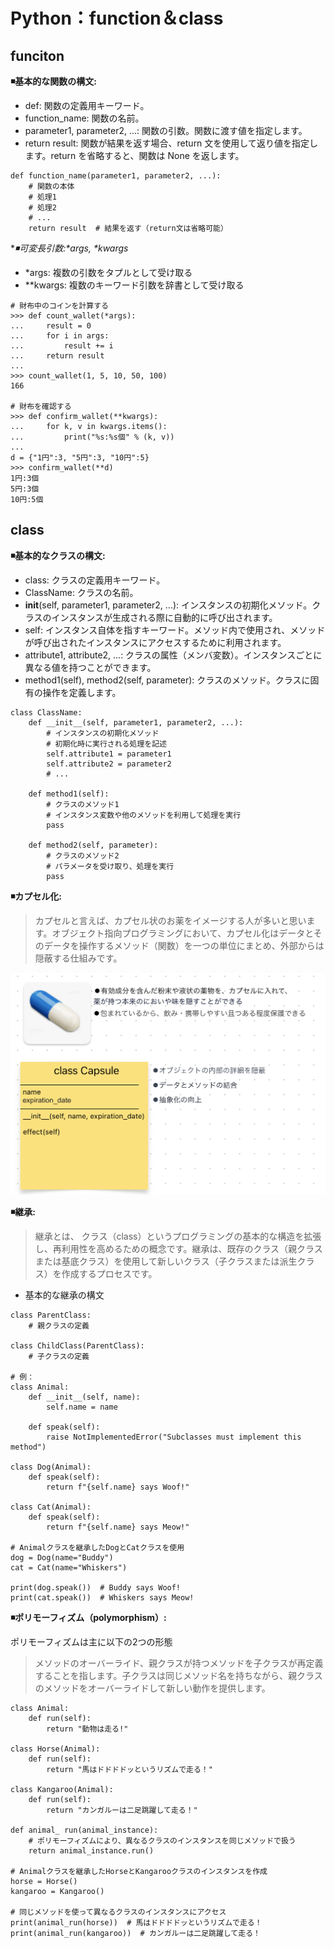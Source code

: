 # Python：function＆class

## funciton
**◾️基本的な関数の構文:**

* def: 関数の定義用キーワード。
* function_name: 関数の名前。
* parameter1, parameter2, ...: 関数の引数。関数に渡す値を指定します。
* return result: 関数が結果を返す場合、return 文を使用して返り値を指定します。return を省略すると、関数は None を返します。

```
def function_name(parameter1, parameter2, ...):
    # 関数の本体
    # 処理1
    # 処理2
    # ...
    return result  # 結果を返す（return文は省略可能）
```

**◾️可変長引数:\*args, \**kwargs**

* \*args:  複数の引数をタプルとして受け取る
* \**kwargs: 複数のキーワード引数を辞書として受け取る

```
# 財布中のコインを計算する
>>> def count_wallet(*args):
...     result = 0
...     for i in args:
...         result += i
...     return result 
... 
>>> count_wallet(1, 5, 10, 50, 100)
166

# 財布を確認する
>>> def confirm_wallet(**kwargs):
...     for k, v in kwargs.items():
...         print("%s:%s個" % (k, v))
... 
d = {"1円":3, "5円":3, "10円":5}
>>> confirm_wallet(**d)
1円:3個
5円:3個
10円:5個
```

## class
**◾️基本的なクラスの構文:**

* class: クラスの定義用キーワード。
* ClassName: クラスの名前。
* __init__(self, parameter1, parameter2, ...): インスタンスの初期化メソッド。クラスのインスタンスが生成される際に自動的に呼び出されます。
* self: インスタンス自体を指すキーワード。メソッド内で使用され、メソッドが呼び出されたインスタンスにアクセスするために利用されます。
* attribute1, attribute2, ...: クラスの属性（メンバ変数）。インスタンスごとに異なる値を持つことができます。
* method1(self), method2(self, parameter): クラスのメソッド。クラスに固有の操作を定義します。

```
class ClassName:
    def __init__(self, parameter1, parameter2, ...):
        # インスタンスの初期化メソッド
        # 初期化時に実行される処理を記述
        self.attribute1 = parameter1
        self.attribute2 = parameter2
        # ...

    def method1(self):
        # クラスのメソッド1
        # インスタンス変数や他のメソッドを利用して処理を実行
        pass

    def method2(self, parameter):
        # クラスのメソッド2
        # パラメータを受け取り、処理を実行
        pass
```
**◾️カプセル化:**
>カプセルと言えば、カプセル状のお薬をイメージする人が多いと思います。オブジェクト指向プログラミングにおいて、カプセル化はデータとそのデータを操作するメソッド（関数）を一つの単位にまとめ、外部からは隠蔽する仕組みです。

![capsule](./images/capsule.png)


**◾️継承:**
>継承とは、
クラス（class）というプログラミングの基本的な構造を拡張し、再利用性を高めるための概念です。継承は、既存のクラス（親クラスまたは基底クラス）を使用して新しいクラス（子クラスまたは派生クラス）を作成するプロセスです。

* 基本的な継承の構文

```
class ParentClass:
    # 親クラスの定義

class ChildClass(ParentClass):
    # 子クラスの定義

# 例：
class Animal:
    def __init__(self, name):
        self.name = name

    def speak(self):
        raise NotImplementedError("Subclasses must implement this method")

class Dog(Animal):
    def speak(self):
        return f"{self.name} says Woof!"

class Cat(Animal):
    def speak(self):
        return f"{self.name} says Meow!"

# Animalクラスを継承したDogとCatクラスを使用
dog = Dog(name="Buddy")
cat = Cat(name="Whiskers")

print(dog.speak())  # Buddy says Woof!
print(cat.speak())  # Whiskers says Meow!

```

**◾️ポリモーフィズム（polymorphism）:**

ポリモーフィズムは主に以下の2つの形態
>メソッドのオーバーライド、親クラスが持つメソッドを子クラスが再定義することを指します。子クラスは同じメソッド名を持ちながら、親クラスのメソッドをオーバーライドして新しい動作を提供します。

```
class Animal:
    def run(self):
        return "動物は走る!"

class Horse(Animal):
    def run(self):
        return "馬はドドドドッというリズムで走る！"

class Kangaroo(Animal):
    def run(self):
        return "カンガルーは二足跳躍して走る！"

def animal_ run(animal_instance):
    # ポリモーフィズムにより、異なるクラスのインスタンスを同じメソッドで扱う
    return animal_instance.run()

# Animalクラスを継承したHorseとKangarooクラスのインスタンスを作成
horse = Horse()
kangaroo = Kangaroo()

# 同じメソッドを使って異なるクラスのインスタンスにアクセス
print(animal_run(horse))  # 馬はドドドドッというリズムで走る！
print(animal_run(kangaroo))  # カンガルーは二足跳躍して走る！

```

